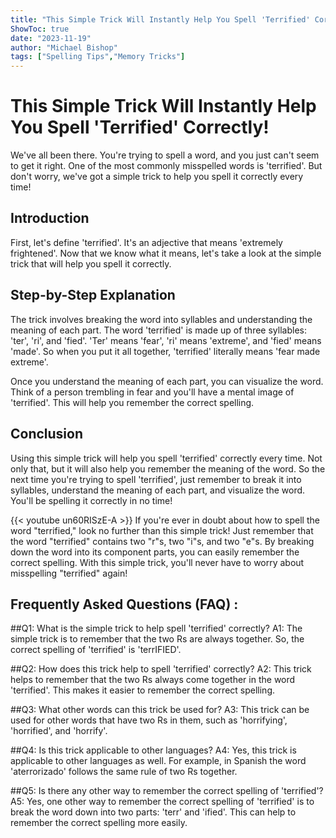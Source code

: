 ```yaml
---
title: "This Simple Trick Will Instantly Help You Spell 'Terrified' Correctly!"
ShowToc: true 
date: "2023-11-19"
author: "Michael Bishop" 
tags: ["Spelling Tips","Memory Tricks"]
---
```

# This Simple Trick Will Instantly Help You Spell 'Terrified' Correctly!

We've all been there. You're trying to spell a word, and you just can't seem to get it right. One of the most commonly misspelled words is 'terrified'. But don't worry, we've got a simple trick to help you spell it correctly every time!

## Introduction

First, let's define 'terrified'. It's an adjective that means 'extremely frightened'. Now that we know what it means, let's take a look at the simple trick that will help you spell it correctly.

## Step-by-Step Explanation

The trick involves breaking the word into syllables and understanding the meaning of each part. The word 'terrified' is made up of three syllables: 'ter', 'ri', and 'fied'. 'Ter' means 'fear', 'ri' means 'extreme', and 'fied' means 'made'. So when you put it all together, 'terrified' literally means 'fear made extreme'. 

Once you understand the meaning of each part, you can visualize the word. Think of a person trembling in fear and you'll have a mental image of 'terrified'. This will help you remember the correct spelling. 

## Conclusion

Using this simple trick will help you spell 'terrified' correctly every time. Not only that, but it will also help you remember the meaning of the word. So the next time you're trying to spell 'terrified', just remember to break it into syllables, understand the meaning of each part, and visualize the word. You'll be spelling it correctly in no time!

{{< youtube un60RISzE-A >}} 
If you're ever in doubt about how to spell the word "terrified," look no further than this simple trick! Just remember that the word "terrified" contains two "r"s, two "i"s, and two "e"s. By breaking down the word into its component parts, you can easily remember the correct spelling. With this simple trick, you'll never have to worry about misspelling "terrified" again!

## Frequently Asked Questions (FAQ) :
##Q1: What is the simple trick to help spell 'terrified' correctly?
A1: The simple trick is to remember that the two Rs are always together. So, the correct spelling of 'terrified' is 'terrIFIED'. 

##Q2: How does this trick help to spell 'terrified' correctly?
A2: This trick helps to remember that the two Rs always come together in the word 'terrified'. This makes it easier to remember the correct spelling. 

##Q3: What other words can this trick be used for?
A3: This trick can be used for other words that have two Rs in them, such as 'horrifying', 'horrified', and 'horrify'. 

##Q4: Is this trick applicable to other languages?
A4: Yes, this trick is applicable to other languages as well. For example, in Spanish the word 'aterrorizado' follows the same rule of two Rs together. 

##Q5: Is there any other way to remember the correct spelling of 'terrified'?
A5: Yes, one other way to remember the correct spelling of 'terrified' is to break the word down into two parts: 'terr' and 'ified'. This can help to remember the correct spelling more easily.





